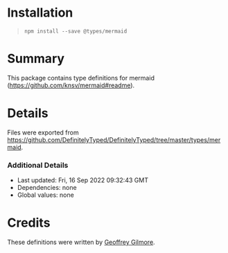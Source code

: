 # Installation
> `npm install --save @types/mermaid`

# Summary
This package contains type definitions for mermaid (https://github.com/knsv/mermaid#readme).

# Details
Files were exported from https://github.com/DefinitelyTyped/DefinitelyTyped/tree/master/types/mermaid.

### Additional Details
 * Last updated: Fri, 16 Sep 2022 09:32:43 GMT
 * Dependencies: none
 * Global values: none

# Credits
These definitions were written by [Geoffrey Gilmore](https://github.com/ggilmore).
